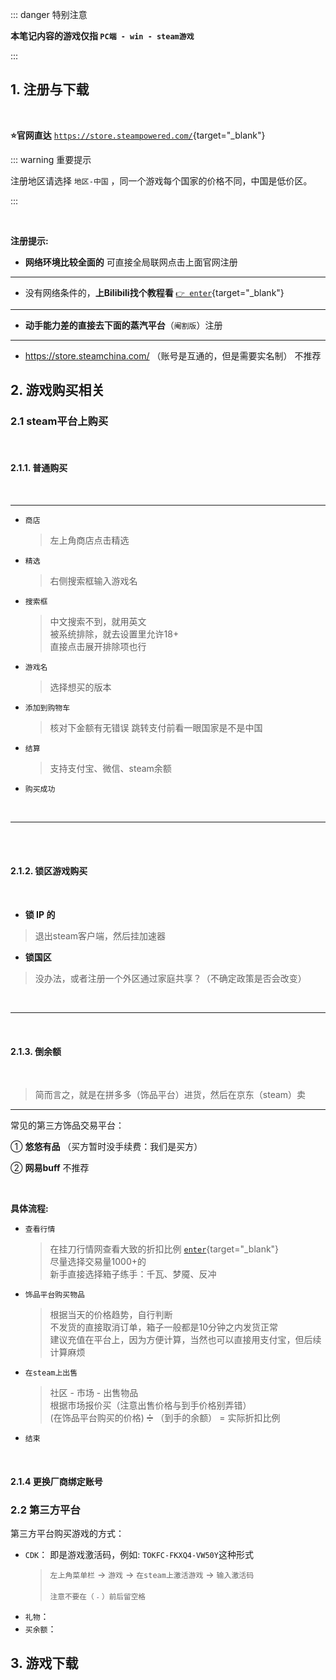 
::: danger <Badge type='warning'>特别注意</Badge>

**本笔记内容的游戏仅指 `PC端 - win - steam游戏`**

:::

## 1. 注册与下载

<br/>

**:star:官网直达** [`https://store.steampowered.com/`](https://store.steampowered.com/){target="_blank"}

::: warning <Badge type='warning'>重要提示</Badge>

注册地区请选择 `地区-中国` ，同一个游戏每个国家的价格不同，中国是低价区。

:::

<br/>

**<Badge type='danger'>注册提示:</Badge>**   

- **网络环境比较全面的** 可直接全局联网点击上面官网注册 

---

- 没有网络条件的，**上Bilibili找个教程看** [`👉 enter`](https://search.bilibili.com/all?keyword=steam%E6%B3%A8%E5%86%8C){target="_blank"}

---

- **动手能力差的直接去下面的蒸汽平台**（`阉割版`）注册 

---

- https://store.steamchina.com/ （账号是互通的，但是需要实名制）  <Badge type='warning'>不推荐</Badge>  

## 2. 游戏购买相关

### 2.1 steam平台上购买

<br/>

#### 2.1.1. 普通购买

<br/>

---

- `商店`
    > 左上角商店点击精选
- `精选`
    > 右侧搜索框输入游戏名
- `搜索框`
    > 中文搜索不到，就用英文  
    > 被系统排除，就去设置里允许18+  
    > 直接点击展开排除项也行  
- `游戏名`
    > 选择想买的版本
- `添加到购物车`
    > 核对下金额有无错误
    > 跳转支付前看一眼国家是不是中国
- `结算`
    > 支持支付宝、微信、steam余额
- `购买成功`

 
<br/>
 
<hr class="hr-twill-colorful">
 
<br/>
 

<br/>

#### 2.1.2. 锁区游戏购买

<br/>

- **锁 IP 的**

> 退出steam客户端，然后挂加速器

- **锁国区**

> 没办法，或者注册一个外区通过家庭共享？（不确定政策是否会改变）


 
<br/>
 
<hr class="hr-twill-colorful">
 
<br/>
 
 

#### 2.1.3. 倒余额

<br/>

> 简而言之，就是在拼多多（饰品平台）进货，然后在京东（steam）卖

---

常见的第三方饰品交易平台：

① **悠悠有品**  （买方暂时没手续费：我们是买方）

② **网易buff** <Badge type='info'>不推荐</Badge>

<br/>

**具体流程:**

- `查看行情`
    > 在挂刀行情网查看大致的折扣比例 [`enter`](https://www.iflow.work/steam/){target="_blank"}   
    > 尽量选择交易量1000+的   
    > 新手直接选择箱子练手：千瓦、梦魇、反冲
- `饰品平台购买物品`
    > 根据当天的价格趋势，自行判断  
    > 不发货的直接取消订单，箱子一般都是10分钟之内发货正常   
    > 建议充值在平台上，因为方便计算，当然也可以直接用支付宝，但后续计算麻烦 
- `在steam上出售`
    > 社区 - 市场 - 出售物品  
    > 根据市场报价买（注意出售价格与到手价格别弄错）  
    > (在饰品平台购买的价格) ➗ （到手的余额） = 实际折扣比例  
- `结束`

<br/>

#### 2.1.4 更换厂商绑定账号



### 2.2 第三方平台

第三方平台购买游戏的方式：

- `CDK`： 即是游戏激活码，例如: `TOKFC-FKXQ4-VW50Y`这种形式  
    > `左上角菜单栏` -> `游戏` -> `在steam上激活游戏` -> `输入激活码`  
    >  <br/>
    > <small>注意不要在（ `-` ）前后留空格</small>  
- `礼物`：   
- `买余额`：

## 3. 游戏下载